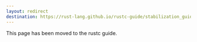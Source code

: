 ```yaml
---
layout: redirect
destination: https://rust-lang.github.io/rustc-guide/stabilization_guide.html
---
```


This page has been moved to the rustc guide.
